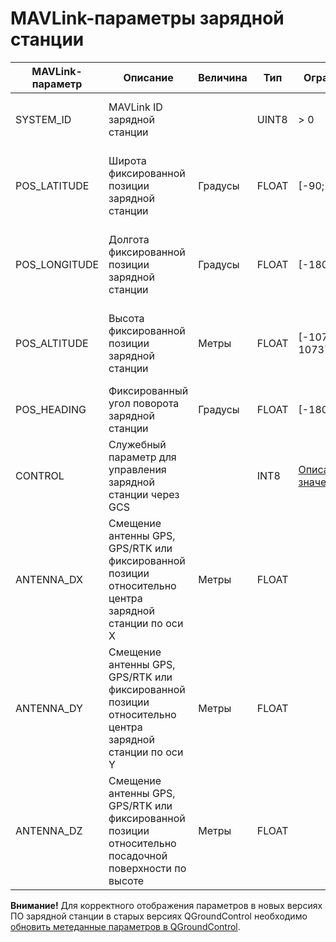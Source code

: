 # MAVLink-параметры зарядной станции

| MAVLink-параметр | Описание | Величина | Тип | Ограничение | Комментарий |
| ---------------- | -------- | -------- | --- | ------------ | ---------- |
| SYSTEM_ID | MAVLink ID зарядной станции | | UINT8 | > 0 | Требуется перезагрузка после изменения |
| POS_LATITUDE | Широта фиксированной позиции зарядной станции | Градусы | FLOAT | [-90; 90] | Игнорируется, если подключен GPS или GPS/RTK модуль |
| POS_LONGITUDE | Долгота фиксированной позиции зарядной станции | Градусы | FLOAT | [-180; 180] | Игнорируется, если подключен GPS или GPS/RTK модуль |
| POS_ALTITUDE | Высота фиксированной позиции зарядной станции | Метры | FLOAT | [-1073741824; 1073741823] | Игнорируется, если подключен GPS или GPS/RTK модуль |
| POS_HEADING | Фиксированный угол поворота зарядной станции | Градусы |  FLOAT | [-180; 180] | [Иллюстрация](img/cs_heading.jpg) |
| CONTROL | Служебный параметр для управления зарядной станции через GCS |  | INT8 | [Описание значений](mavlink_cs_param_control.md) |
| ANTENNA_DX | Смещение антенны GPS, GPS/RTK или фиксированной позиции относительно центра зарядной станции по оси X | Метры | FLOAT | | [Иллюстрация](img/antenna_offset.jpg) |
| ANTENNA_DY | Смещение антенны GPS, GPS/RTK или фиксированной позиции относительно центра зарядной станции по оси Y | Метры | FLOAT | | [Иллюстрация](img/antenna_offset.jpg) |
| ANTENNA_DZ | Смещение антенны GPS, GPS/RTK или фиксированной позиции относительно посадочной поверхности по высоте | Метры | FLOAT | | [Иллюстрация](img/antenna_offset.jpg) |

**Внимание!** Для корректного отображения параметров в новых версиях ПО зарядной станции в старых версиях QGroundControl необходимо [обновить метеданные параметров в QGroundControl](qgc_custom.md).
